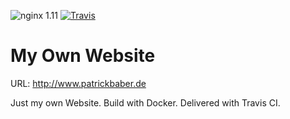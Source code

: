 ![nginx 1.11](https://img.shields.io/badge/nginx-1.11-brightgreen.svg?style=flat-square) [![Travis](https://img.shields.io/travis/patrickbaber/website.svg?style=flat-square)](https://travis-ci.org/patrickbaber/website)

# My Own Website

URL: http://www.patrickbaber.de

Just my own Website. Build with Docker. Delivered with Travis CI.

